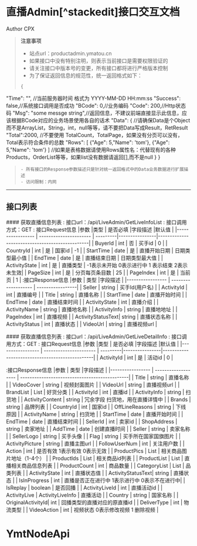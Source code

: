 <i class="icon-file"></i> **直播Admin**[^stackedit]接口交互文档
=======
 <i class="icon-provider-gdrive"></i> Author CPX
> <i class="icon-cog"></i> **注意事项**
>
> - 站点url：productadmin.ymatou.cn
> - 如果接口中没有特别注明，则表示当前接口是需要权限验证的
> - 请关注接口中版本号的变更，所有接口都将进行严格版本控制
> - 为了保证返回信息的规范性，统一返回格式如下：
> ```
> {
  "Time": "", //当前服务器时间 格式为 YYYY-MM-DD HH:mm:ss
  "Success": false,//系统接口调用是否成功
  "BCode": 0,//业务编码
  "Code": 200,//Http状态码
  "Msg": "some messge string",//返回信息，不建议前端直接显示此信息，应该根据BCode对应的业务场景使用各自的话术
   "Data": { //请确保Data是个Object而不是ArrayList，String，int，null等等，请不要把Data写成Result，RetResult
    "Total":2000, //不要使用 TotalCount，TotalPage，如果没有分页可以没有，Total表示符合条件的总数
    "Rows": [
          {"Age": 5,"Name": 'tom'},
          {"Age": 5,"Name": 'tom'}
    ] //如果是表格数据请使用Rows属性名：代替现有的各种Products，OrderList等等，如果list没有数据请返回[],而不是null
   }
}
> ```
> - 所有接口的Response参数描述只是针对统一返回格式中的Data业务数据进行扩展描述
> - 访问限制：内网


-----------------------
接口列表
--------

####<i class="icon-pencil"></i> 获取直播信息列表
: 接口url：/api/LiveAdmin/GetLiveInfoList
: 接口调用方式：GET
: 接口Request信息
		|参数              |类型                    | 是否必填 |字段描述        |默认值         																 |
		|----------------- | ---------------------- | ---------|----------------|------------------------------------------------|
		| BuyerId          | int                    | 否       | 买手id         | 0             																 |
		| CountryId        | int                    | 是       | 国家id         | -1            																 |
		| StartTime        | date                   | 是       | 直播开始日期   | 日期类型最小值																 |
    | EndTime          | date                   | 是       | 直播结束日期   | 日期类型最大值 																 |
    | ActivityState    | int                    | 是       | 直播类型       | -1表示未开始 0表示进行中 1 表示结束 2表示未生效|
    | PageSize         | int                    | 是       | 分页每页条目数 | 25            																 |
    | PageIndex        | int                    | 是       | 当前页         | 1             																 |
:接口Response信息
    |参数               | 类型                |字段描述          |
		|-----------------  | ------------------- | -----------------|
		| Seller					  | string							| 买手Id(用户名)   |
		| ActivityId		    | int									| 直播编号         |
		| Title					    | string							| 直播名称         |
    | StartTime			    | date								| 直播开始时间     |
    | EndTime					  | date								| 直播结束时间     |
    | ActivityState		  | int									| 直播介绍         |
    | ActivityName	    | string						  | 直播地名称       |
    | ActivityInfo	    | string							| 直播地地址       |
    | PageIndex			    | int									| 直播视频         |
    | ActivityStatusText| string							| 直播状态名称     |
    | ActivityStatus		| int									| 直播状态         |
    | VideoUrl					| string							| 直播视频url      |


####<i class="icon-pencil"></i> 获取直播信息列表
: 接口url：/api/LiveAdmin/GetLiveDetailInfo
: 接口调用方式：GET
: 接口Request信息
		|参数              |类型                    | 是否必填 |字段描述        |默认值         																 |
		|----------------- | ---------------------- | ---------|----------------|------------------------------------------------|
		| ActivityId       | int                    | 是       | 活动id         | 0             																 |

:接口Response信息
    |参数               | 类型                |字段描述          															|
		|-----------------  | ------------------- | ----------------------------------------------|
		| Title					    | string							| 直播名称   			 															|
		| VideoCover		    | string							| 视频封面图片     															|
		| VideoUrl				  | string							| 直播视频url      															|
    | BrandList			    | List								| 好货分类     		 															|
    | ActivityId			  | int								  | 直播id		       															|
    | ActivityInfo		  | string							| 扫货地           															|
    | ActivityContent	  | string						  | 冗余字段 扫货地，用在直播详情中 							|
    | Brands 	          | string							| 品牌列表       								  							|
    | CountryId			    | int									| 国家id								          							|
    | OffLineReasons    | string							| 下线原因     																	|
    | ActivityName		  | string							| 扫货地         																|
    | StartTime					| date							  | 直播开始时间     															|
    | EndTime				    | date								| 直播结束时间								    							|
    | SellerId          | int							    | 卖家id      																	|
    | ShopAddress		    | string							| 卖家地址        							  							|
    | AddTime					  | date							  | 创建直播时间      						  							|
    | Seller			      | string						  | 卖家名称								        							|
    | SellerLogo        | string							| 买手头像     									  							|
    | Flag		  				| string							| 买手所在国家国旗图片         									|
    | ActivityPicture		| string							| 直播主图url      															|
    | FollowUserNum		  | int								  | 关注用户数        														|
    | Action					  | int							    | 是否有效 1表示有效 0表示无效    							|
    | ProductPics			  | List							  | 相关商品图片地址（1-4个）											|
    | ProductIds    		| List								| 相关商品id列表    														|
    | ProductList		  	| List								| 直播相关商品信息列表         									|
    | ProductCount		  | int									| 商品数量    																	|
    | CategoryList		  | List								| 品类列表        							  							|
    | ActivityState			| int							  	| 直播状态值      						  								|
    | ActivityStatusText| string							| 直播状态								        							|
    | IsInProgress    	| int									| 直播是否正在进行中 1表示进行中 0表示不在进行中|
    | IsReplay		  		| boolean							| 是否回播        														  |
    | ActivityLiveId		| int									| 直播活动id      														  |
    | ActivityLive			| ActivityLiveInfo		| 直播活动								        						  |
    | Country    				| string							| 国家名称    																  |
    | OriginalActivityId| int									| 回播类型的直播对应的原直播id    						  |
    | DeliverType				| int									| 物流类型      								  						  |
    | VideoAction				| int									| 视频状态 0表示修改视频 1 删除视频							|

# YmtNodeApi
